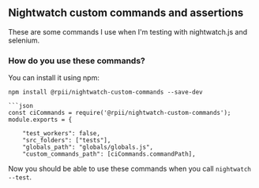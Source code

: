 ## Nightwatch custom commands and assertions

These are some commands I use when I'm testing with nightwatch.js and selenium.

### How do you use these commands?

You can install it using npm:

```
npm install @rpii/nightwatch-custom-commands --save-dev

```json
const ciCommands = require('@rpii/nightwatch-custom-commands');
module.exports = {

    "test_workers": false,
    "src_folders": ["tests"],
    "globals_path": "globals/globals.js",
    "custom_commands_path": [ciCommands.commandPath],
```

Now you should be able to use these commands when you call `nightwatch --test`.


